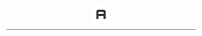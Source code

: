 <div align="center">
    <img src="public/frontend/docs/assets/img/AdminLTELogo.png" alt="" style="width: 50px;">
</div>
<hr>
